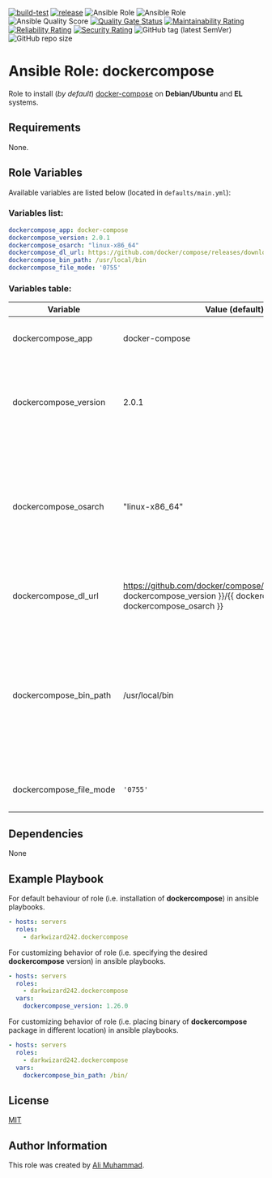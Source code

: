 [![build-test](https://github.com/darkwizard242/ansible-role-dockercompose/workflows/build-and-test/badge.svg?branch=master)](https://github.com/darkwizard242/ansible-role-dockercompose/actions?query=workflow%3Abuild-and-test) [![release](https://github.com/darkwizard242/ansible-role-dockercompose/workflows/release/badge.svg)](https://github.com/darkwizard242/ansible-role-dockercompose/actions?query=workflow%3Arelease) ![Ansible Role](https://img.shields.io/ansible/role/47543?color=dark%20green%20) ![Ansible Role](https://img.shields.io/ansible/role/d/47543?label=role%20downloads) ![Ansible Quality Score](https://img.shields.io/ansible/quality/47543?label=ansible%20quality%20score) [![Quality Gate Status](https://sonarcloud.io/api/project_badges/measure?project=ansible-role-dockercompose&metric=alert_status)](https://sonarcloud.io/dashboard?id=ansible-role-dockercompose) [![Maintainability Rating](https://sonarcloud.io/api/project_badges/measure?project=ansible-role-dockercompose&metric=sqale_rating)](https://sonarcloud.io/dashboard?id=ansible-role-dockercompose) [![Reliability Rating](https://sonarcloud.io/api/project_badges/measure?project=ansible-role-dockercompose&metric=reliability_rating)](https://sonarcloud.io/dashboard?id=ansible-role-dockercompose) [![Security Rating](https://sonarcloud.io/api/project_badges/measure?project=ansible-role-dockercompose&metric=security_rating)](https://sonarcloud.io/dashboard?id=ansible-role-dockercompose) ![GitHub tag (latest SemVer)](https://img.shields.io/github/tag/darkwizard242/ansible-role-dockercompose?label=release) ![GitHub repo size](https://img.shields.io/github/repo-size/darkwizard242/ansible-role-dockercompose?color=orange&style=flat-square)

# Ansible Role: dockercompose

Role to install (_by default_) [docker-compose](https://github.com/docker/compose/) on **Debian/Ubuntu** and **EL** systems.

## Requirements

None.

## Role Variables

Available variables are listed below (located in `defaults/main.yml`):

### Variables list:

```yaml
dockercompose_app: docker-compose
dockercompose_version: 2.0.1
dockercompose_osarch: "linux-x86_64"
dockercompose_dl_url: https://github.com/docker/compose/releases/download/{{ dockercompose_version }}/{{ dockercompose_app }}-{{ dockercompose_osarch }}
dockercompose_bin_path: /usr/local/bin
dockercompose_file_mode: '0755'
```

### Variables table:

Variable                | Value (default)                                                                                                                      | Description
----------------------- | ------------------------------------------------------------------------------------------------------------------------------------ | ----------------------------------------------------------------------------------------------------------------------------------------------------------------
dockercompose_app       | docker-compose                                                                                                                       | Defines the app to install i.e. **docker-compose**
dockercompose_version   | 2.0.1                                                                                                                                | Defined to dynamically fetch the desired version to install. Defaults to: **2.0.1**
dockercompose_osarch    | "linux-x86_64"                                                                                                                       | Defines os architecture. Used for obtaining the correct type of binaries based on OS System Architecture. Defaults to: **"linux-x86_64"**
dockercompose_dl_url    | <https://github.com/docker/compose/releases/download/{{> dockercompose_version }}/{{ dockercompose_app }}-{{ dockercompose_osarch }} | Defines URL to download the docker-compose binary from.
dockercompose_bin_path  | /usr/local/bin                                                                                                                       | Defined to dynamically set the appropriate path to store docker-compose binary into. Defaults to (as generally available on any user's PATH): **/usr/local/bin**
dockercompose_file_mode | `'0755'`                                                                                                                             | Mode for the binary file of docker-compose.

## Dependencies

None

## Example Playbook

For default behaviour of role (i.e. installation of **dockercompose**) in ansible playbooks.

```yaml
- hosts: servers
  roles:
    - darkwizard242.dockercompose
```

For customizing behavior of role (i.e. specifying the desired **dockercompose** version) in ansible playbooks.

```yaml
- hosts: servers
  roles:
    - darkwizard242.dockercompose
  vars:
    dockercompose_version: 1.26.0
```

For customizing behavior of role (i.e. placing binary of **dockercompose** package in different location) in ansible playbooks.

```yaml
- hosts: servers
  roles:
    - darkwizard242.dockercompose
  vars:
    dockercompose_bin_path: /bin/
```

## License

[MIT](https://github.com/darkwizard242/ansible-role-dockercompose/blob/master/LICENSE)

## Author Information

This role was created by [Ali Muhammad](https://www.alimuhammad.dev/).
